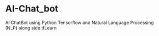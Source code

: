 # AI-Chat_bot
AI ChatBot using Python Tensorflow and Natural Language Processing (NLP) along side tfLearn
